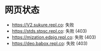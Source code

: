 # 网页状态
- https://V2.sukure.repl.co: 失败
- https://stds.stpsc.repl.co: 失败 (403)
- https://mization.edpjg.repl.co: 失败 (403)
- https://deo.babox.repl.co: 失败 (403)

